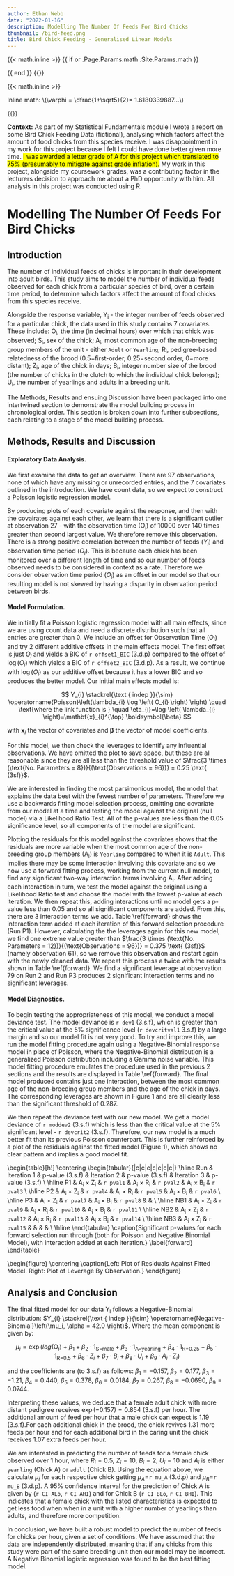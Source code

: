 ```yaml
---
author: Ethan Webb
date: "2022-01-16"
description: Modelling The Number Of Feeds For Bird Chicks
thumbnail: /bird-feed.png
title: Bird Chick Feeding - Generalised Linear Models
---
```


<!-- START Keep For Maths -->
{{< math.inline >}}
{{ if or .Page.Params.math .Site.Params.math }}

<!-- KaTeX -->
<link rel="stylesheet" href="https://cdn.jsdelivr.net/npm/katex@0.11.1/dist/katex.min.css" integrity="sha384-zB1R0rpPzHqg7Kpt0Aljp8JPLqbXI3bhnPWROx27a9N0Ll6ZP/+DiW/UqRcLbRjq" crossorigin="anonymous">
<script defer src="https://cdn.jsdelivr.net/npm/katex@0.11.1/dist/katex.min.js" integrity="sha384-y23I5Q6l+B6vatafAwxRu/0oK/79VlbSz7Q9aiSZUvyWYIYsd+qj+o24G5ZU2zJz" crossorigin="anonymous"></script>
<script defer src="https://cdn.jsdelivr.net/npm/katex@0.11.1/dist/contrib/auto-render.min.js" integrity="sha384-kWPLUVMOks5AQFrykwIup5lo0m3iMkkHrD0uJ4H5cjeGihAutqP0yW0J6dpFiVkI" crossorigin="anonymous" onload="renderMathInElement(document.body);"></script>
{{ end }}
{{</ math.inline >}}
<!-- END Keep For Maths -->

{{< math.inline >}}
<p>
Inline math: \(\varphi = \dfrac{1+\sqrt5}{2}= 1.6180339887…\)
</p>
{{</ math.inline >}}

**Context:** As part of my Statistical Fundamentals module I wrote a report on some Bird Chick Feeding Data (fictional), analysing which factors affect the amount of food chicks from this species receive. I was disappointment in my work for this project because I felt I could have done better given more time. <mark>I was awarded a letter grade of A for this project which translated to 75\% (presumably to mitigate against grade inflation).</mark> My work in this project, alongside my coursework grades, was a contributing factor in the lecturers decision to approach me about a PhD opportunity with him. All analysis in this project was conducted using R.
 
# Modelling The Number Of Feeds For Bird Chicks

## Introduction

The number of individual feeds of chicks is important in their development into adult birds. This study aims to model the number of individual feeds observed for each chick from a particular species of bird, over a certain time period, to determine which factors affect the amount of food chicks from this species receive. 

Alongside the response variable, $\mathrm{Y_i}$ - the integer number of feeds observed for a particular chick, the data used in this study contains $7$ covariates. These include: $\mathrm{O_i}$, the time (in decimal hours) over which that chick was observed; $\mathrm{S_i}$, sex of the chick; $\mathrm{A_i}$, most common age of the non-breeding group members of the unit - either `Adult` or `Yearling`; $\mathrm{R_i}$, pedigree-based relatedness of the brood (0.5=first-order, 0.25=second order, 0=more distant); $\mathrm{Z_i}$, age of the chick in days; $\mathrm{B_i}$, integer number size of the brood (the number of chicks in the clutch to which the individual chick belongs); $\mathrm{U_i}$, the number of yearlings and adults in a breeding unit.

The Methods, Results and ensuing Discussion have been packaged into one intertwined section to demonstrate the model building process in chronological order. This section is broken down into further subsections, each relating to a stage of the model building process. 

## Methods, Results and Discussion

#### Exploratory Data Analysis. 

We first examine the data to get an overview. There are 97 observations, none of which have any missing or unrecorded entries, and the 7 covariates outlined in the introduction. We have count data, so we expect to construct a Poisson logistic regression model. 

By producing plots of each covariate against the response, and then with the covairates against each other, we learn that there is a significant outlier at observation $27$ - with the observation time ($\mathrm{O_i}$) of $10000$ over $140$ times greater than second largest value. We therefore remove this observation. There is a strong positive correlation between the number of feeds ($Y_i$) and observation time period ($O_i$). This is because each chick has been monitored over a different length of time and so our number of feeds observed needs to be considered in context as a rate. Therefore we consider observation time period ($O_i$) as an offset in our model so that our resulting model is not skewed by having a disparity in observation period between birds. 

#### Model Formulation. 

We initially fit a Poisson logistic regression model with all main effects, since we are using count data and need a discrete distribution such that all entries are greater than $0$. We include an offset for Observation Time ($O_i$) and try 2 different additive offsets in the main effects model. The first offset is just $O_i$ and yields a BIC of `r offset1_BIC` (3.d.p) compared to the offset of $\log \left( O_i \right)$ which yields a BIC of `r offset2_BIC` (3.d.p). As a result, we continue with $\log \left( O_i \right)$ as our additive offset because it has a lower BIC and so produces the better model. Our initial main effects model is:

$$
Y_{i} \stackrel{\text { indep }}{\sim} \operatorname{Poisson}\left(\lambda_{i} \log \left( O_{i} \right) \right) \quad \text{where the link function is } \quad \eta_{i}=\log \left( \lambda_{i} \right)=\mathbf{x}_{i}^{\top} \boldsymbol{\beta}
$$

with $\mathbf{x}_{i}$ the vector of covariates and $\boldsymbol{\beta}$ the vector of model coefficients. 

For this model, we then check the leverages to identify any influential observations. We have omitted the plot to save space, but these are all reasonable since they are all less than the threshold value of $\frac{3 \times (\text{No. Parameters = 8})}{(\text{Observations = 96})} = 0.25 \text{ (3sf)}$.

We are interested in finding the most parsimonious model, the model that explains the data best with the fewest number of parameters. Therefore we use a backwards fitting model selection process, omitting one covariate from our model at a time and testing the model against the original (null model) via a Likelihood Ratio Test. All of the p-values are less than the 0.05 significance level, so all components of the model are significant.

Plotting the residuals for this model against the covariates shows that the residuals are more variable when the most common age of the non-breeding group members ($\mathrm{A_i}$) is `Yearling` compared to when it is `Adult`. This implies there may be some interaction involving  this covariate and so we now use a forward fitting process, working from the current null model, to find any significant two-way interaction terms involving $\mathrm{A_i}$. After adding each interaction in turn, we test the model against the original using a Likelihood Ratio test and choose the model with the lowest p-value at each iteration. We then repeat this, adding interactions until no model gets a p-value less than 0.05 and so all significant components are added. From this, there are 3 interaction terms we add. Table \ref{forward} shows the interaction term added at each iteration of this forward selection procedure (Run P1). However, calculating the the leverages again for this new model, we find one extreme value greater than $\frac{3 \times (\text{No. Parameters = 12})}{(\text{Observations = 96})} = 0.375 \text{ (3sf)}$ (namely observation $61$), so we remove this observation and restart again with the newly cleaned data. We repeat this process a twice with the results shown in Table \ref{forward}. We find a significant leverage at observation $79$ on Run 2 and  Run P3 produces 2 significant interaction terms and no significant leverages.

#### Model Diagnostics.

To begin testing the appropriateness of this model, we conduct a model deviance test. The model deviance is `r dev1` (3.s.f), which is greater than the critical value at the 5\% significance level (`r devcritval1` 3.s.f) by a large margin and so our model fit is not very good. To try and improve this, we run the model fitting procedure again using a Negative-Binomial response model in place of Poisson, where the Negative-Binomial distribution is a generalized Poisson distribution including a Gamma noise variable. This model fitting procedure emulates the procedure used in the previous 2 sections and the results are displayed in Table \ref{forward}. The final model produced contains just one interaction, between the most common age of the non-breeding group members and the age of the chick in days. The corresponding leverages are shown in Figure 1 and are all clearly less than the significant threshold of $0.287$.

We then repeat the deviance test with our new model. We get a model deviance of `r moddev2` (3.s.f) which is less than the critical value at the 5\% significant level - `r devcrit2` (3.s.f). Therefore, our new model is a much better fit than its previous Poisson counterpart. This is further reinforced by a plot of the residuals against the fitted model (Figure 1), which shows no clear pattern and implies a good model fit.

\begin{table}[h!]
\centering
\begin{tabular}{|c|c|c|c|c|c|c|}
\hline
Run & Iteration 1         & p-value (3.s.f) & Iteration 2            & p-value (3.s.f) & Iteration 3           & p-value (3.s.f) \\ \hline
P1  & $\mathrm{A_i} \times \mathrm{Z_i}$ &    `r pval1`     & $\mathrm{A_i} \times \mathrm{R_i}$ &   `r pval2`      & $\mathrm{A_i} \times \mathrm{B_i}$ &    `r pval3`     \\ \hline
P2  & $\mathrm{A_i} \times \mathrm{Z_i}$ &    `r pval4`     & $\mathrm{A_i} \times \mathrm{R_i}$ &    `r pval5`     & $\mathrm{A_i} \times \mathrm{B_i}$ &    `r pval6`     \\ \hline
P3  & $\mathrm{A_i} \times \mathrm{Z_i}$ &     `r pval7`    & $\mathrm{A_i} \times \mathrm{B_i}$ &     `r pval8`    &                                    &         \\ \hline
NB1 & $\mathrm{A_i} \times \mathrm{Z_i}$ &     `r pval9`    & $\mathrm{A_i} \times \mathrm{R_i}$ &     `r pval10`    & $\mathrm{A_i} \times \mathrm{B_i}$ &   `r pval11`      \\ \hline
NB2 & $\mathrm{A_i} \times \mathrm{Z_i}$ &      `r pval12`   & $\mathrm{A_i} \times \mathrm{R_i}$ &     `r pval13`    & $\mathrm{A_i} \times \mathrm{B_i}$ &   `r pval14`      \\ \hline
NB3 & $\mathrm{A_i} \times \mathrm{Z_i}$ &     `r pval15`    &  &       &                                &         \\ \hline
\end{tabular}
\caption{Significant p-values for each forward selection run through (both for Poisson and Negative Binomial Model), with interaction added at each iteration.}
\label{forward}
\end{table}

\begin{figure}
\centering
\caption{Left: Plot of Residuals Against Fitted Model. Right: Plot of Leverage By Observation.}
\end{figure}

## Analysis and Conclusion

The final fitted model for our data $\mathrm{Y_i}$ follows a Negative-Binomial distribution: $Y_{i} \stackrel{\text { indep }}{\sim} \operatorname{Negative-Binomial}\left(\mu_i, \alpha = 42.0  \right)$. Where the mean component is given by:

$$\mu_i = \exp(log(\mathrm{O}_i) + \beta_1+\beta_2 \cdot \mathrm{1}_{\text{S=male}}+\beta_3 \cdot  \mathrm{1}_{\text{A=yearling}}+\beta_4 \cdot \mathrm{1}_{\text{R=0.25}}+\beta_5 \cdot \mathrm{1}_{\text{R=0.5}}+ \beta_6 \cdot Z_i +\beta_7 \cdot B_i+\beta_8 \cdot U_i+ \beta_9 \cdot A_i \cdot Z_i)$$

and the coefficients are (to 3.s.f) as follows:  $\beta_1= -0.157$, $\beta_2 = 0.177$, $\beta_3=-1.21$, $\beta_4=0.440$, $\beta_5=0.378$, $\beta_6=0.0184$, $\beta_7=0.267$, $\beta_8=-0.0690$, $\beta_9 = 0.0744$. 

Interpreting these values, we deduce that a female adult chick with more distant pedigree receives $\exp \left( -0.157 \right) = 0.854$ (3.s.f) per hour. The additional amount of feed per hour that a male chick can expect is $1.19$ (3.s.f).For each additional chick in the brood, the chick revives $1.31$ more feeds per hour and for each additional bird in the caring unit the chick receives $1.07$ extra feeds per hour.

We are interested in predicting the number of feeds for a female chick observed over 1 hour, where $R_i=0.5$, $Z_i=10$, $B_i=2$, $U_i=10$ and $A_i$ is either `yearling` (Chick A) or `adult` (Chick B). Using the equation above, we calculate $\mu_i$ for each respective chick getting $\mu_A$=`r mu_A` (3.d.p) and $\mu_B$=`r mu_B` (3.d.p). A 95\% confidence interval for the prediction of Chick A is given by (`r CI_ALo`, `r CI_AHI`) and for Chick B (`r CI_BLo`, `r CI_BHI`). This indicates that a female chick with the listed characteristics is expected to get less food when when in a unit with a higher number of yearlings than adults, and therefore more competition. 

In conclusion, we have built a robust model to predict the number of feeds for chicks per hour, given a set of conditions. We have assumed that the data are independently distributed, meaning that if any chicks from this study were part of the same breeding unit then our model may be incorrect. A Negative Binomial logistic regression was found to be the best fitting model.


